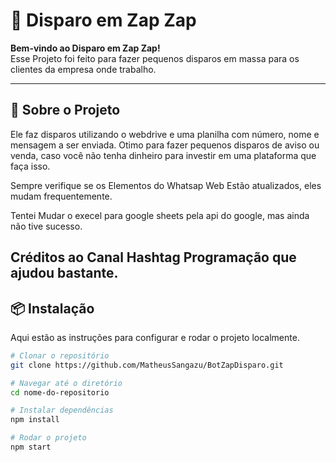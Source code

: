 # 🚀 Disparo em Zap Zap

**Bem-vindo ao Disparo em Zap Zap!**  
Esse Projeto foi feito para fazer pequenos disparos em massa para os clientes da empresa onde trabalho.

---

## 📖 Sobre o Projeto

Ele faz disparos utilizando o webdrive e uma planilha com número, nome e mensagem a ser enviada. Otimo para fazer pequenos disparos de aviso ou venda, caso você não tenha dinheiro para investir em uma plataforma que faça isso.

Sempre verifique se os Elementos do Whatsap Web Estão atualizados, eles mudam frequentemente. 


Tentei Mudar o execel para google sheets pela api do google, mas ainda não tive sucesso.

Créditos ao Canal Hashtag Programação que ajudou bastante.
---

## 📦 Instalação

Aqui estão as instruções para configurar e rodar o projeto localmente.

```bash
# Clonar o repositório
git clone https://github.com/MatheusSangazu/BotZapDisparo.git

# Navegar até o diretório
cd nome-do-repositorio

# Instalar dependências
npm install

# Rodar o projeto
npm start
